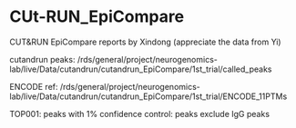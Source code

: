 # CUt-RUN_EpiCompare
CUT&amp;RUN EpiCompare reports by Xindong (appreciate the data from Yi)

cutandrun peaks:
/rds/general/project/neurogenomics-lab/live/Data/cutandrun/cutandrun_EpiCompare/1st_trial/called_peaks

ENCODE ref:
/rds/general/project/neurogenomics-lab/live/Data/cutandrun/cutandrun_EpiCompare/1st_trial/ENCODE_11PTMs

TOP001: peaks with 1% confidence
control: peaks exclude IgG peaks


